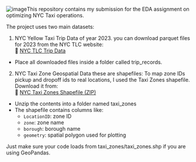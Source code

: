![image](https://github.com/user-attachments/assets/507a10d8-b4af-43a8-84b0-49ff4965b900)This repository contains my submission for the EDA assignment on optimizing NYC Taxi operations.

The project uses two main datasets:
1. NYC Yellow Taxi Trip Data of year 2023.
you can download parquet files for 2023 from the NYC TLC website:  
🔗 [NYC TLC Trip Data](https://www.nyc.gov/site/tlc/about/tlc-trip-record-data.page)

- Place all downloaded files inside a folder called trip_records.

2. NYC Taxi Zone Geospatial Data these are shapefiles:
To map zone IDs pickup and dropoff ids to real locations, I used the Taxi Zones shapefile.  
Download it from:  
🔗 [NYC Taxi Zones Shapefile (ZIP)](https://www1.nyc.gov/assets/tlc/downloads/pdf/taxi_zones.zip)

- Unzip the contents into a folder named taxi_zones
- The shapefile contains columns like:
  - `LocationID`: zone ID
  - `zone`: zone name
  - `borough`: borough name
  - `geometry`: spatial polygon used for plotting

Just make sure your code loads from taxi_zones/taxi_zones.shp if you are using GeoPandas.
